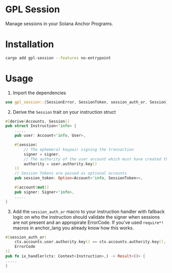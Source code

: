  GPL Session
==============

Manage sessions in your Solana Anchor Programs.


# Installation

```bash
cargo add gpl-session --features no-entrypoint
```

# Usage

1. Import the dependencies

```rust
use gpl_session::{SessionError, SessionToken, session_auth_or, Session};
```

2. Derive the `Session` trait on your instruction struct

```rust
#[derive(Accounts, Session)]
pub struct Instruction<'info> {
    .....
    pub user: Account<'info, User>,

    #[session(
        // The ephemeral keypair signing the transaction
        signer = signer,
        // The authority of the user account which must have created the session
        authority = user.authority.key()
    )]
    // Session Tokens are passed as optional accounts
    pub session_token: Option<Account<'info, SessionToken>>,

    #[account(mut)]
    pub signer: Signer<'info>,
    .....
}
```

3. Add the `session_auth_or` macro to your instruction handler with fallback logic on who the instruction should validate the signer when sessions are not present and an appropirate ErrorCode. If you've used `require*!` macros in anchor_lang you already know how this works.

```rust
#[session_auth_or(
    ctx.accounts.user.authority.key() == ctx.accounts.authority.key(),
    ErrorCode
)]
pub fn ix_handler(ctx: Context<Instruction>,) -> Result<()> {
.....
}

```
